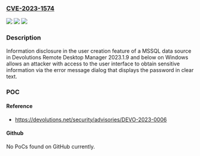 ### [CVE-2023-1574](https://cve.mitre.org/cgi-bin/cvename.cgi?name=CVE-2023-1574)
![](https://img.shields.io/static/v1?label=Product&message=Remote%20Desktop%20Manager&color=blue)
![](https://img.shields.io/static/v1?label=Version&message=0%3C%3D%202023.1.9%20&color=brighgreen)
![](https://img.shields.io/static/v1?label=Vulnerability&message=n%2Fa&color=brighgreen)

### Description

Information disclosure in the user creation feature of a MSSQL data source in Devolutions Remote Desktop Manager 2023.1.9 and below on Windows allows an attacker with access to the user interface to obtain sensitive information via the error message dialog that displays the password in clear text.

### POC

#### Reference
- https://devolutions.net/security/advisories/DEVO-2023-0006

#### Github
No PoCs found on GitHub currently.

